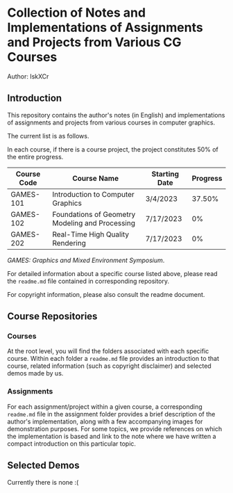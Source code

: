 # Collection of Notes and Implementations of Assignments and Projects from Various CG Courses

Author: IskXCr

## Introduction

This repository contains the author's notes (in English) and implementations of assignments and projects from various courses in computer graphics.

The current list is as follows. 

In each course, if there is a course project, the project constitutes 50% of the entire progress.

| Course Code | Course Name                                     | Starting Date | Progress |
| ----------- | ----------------------------------------------- | ------------- | -------- |
| GAMES-101   | Introduction to Computer Graphics               | 3/4/2023      | 37.50%   |
| GAMES-102   | Foundations of Geometry Modeling and Processing | 7/17/2023     | 0%       |
| GAMES-202   | Real-Time High Quality Rendering                | 7/17/2023     | 0%       |

*GAMES: Graphics and Mixed Environment Symposium*.

For detailed information about a specific course listed above, please read the `readme.md` file contained in corresponding repository.

For copyright information, please also consult the readme document.

## Course Repositories

### Courses

At the root level, you will find the folders associated with each specific course. Within each folder a `readme.md` file provides an introduction to that course, related information (such as copyright disclaimer) and selected demos made by us.

### Assignments

For each assignment/project within a given course, a corresponding `readme.md` file in the assignment folder provides a brief description of the author's implementation, along with a few accompanying images for demonstration purposes. For some topics, we provide references on which the implementation is based and link to the note where we have written a compact introduction on this particular topic.

## Selected Demos

Currently there is none :(

